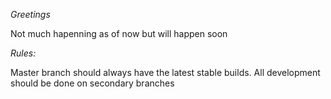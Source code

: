 ﻿*Greetings*
 
Not much hapenning as of now but will happen soon

*Rules:*

Master branch should always have the latest stable builds.
All development should be done on secondary branches
